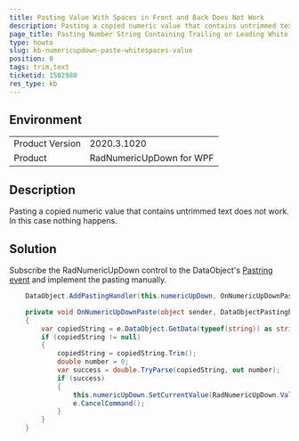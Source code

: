 ```yaml
---
title: Pasting Value With Spaces in Front and Back Does Not Work
description: Pasting a copied numeric value that contains untrimmed text does not work.
page_title: Pasting Number String Containing Trailing or Leading White Spaces Not Shown
type: howto
slug: kb-numericupdown-paste-whitespaces-value
position: 0 
tags: trim,text
ticketid: 1502980
res_type: kb
---
```


## Environment
<table>
	<tbody>
		<tr>
			<td>Product Version</td>
			<td>2020.3.1020</td>
		</tr>
		<tr>
			<td>Product</td>
			<td>RadNumericUpDown for WPF</td>
		</tr>
	</tbody>
</table>

## Description

Pasting a copied numeric value that contains untrimmed text does not work. In this case nothing happens.

## Solution

Subscribe the RadNumericUpDown control to the DataObject's [Pastring event](https://docs.microsoft.com/en-us/dotnet/api/system.windows.dataobject.addpastinghandler?view=net-5.0) and implement the pasting manually. 


```C#
	DataObject.AddPastingHandler(this.numericUpDown, OnNumericUpDownPaste);
```


```C#
	private void OnNumericUpDownPaste(object sender, DataObjectPastingEventArgs e)
	{
		var copiedString = e.DataObject.GetData(typeof(string)) as string;
		if (copiedString != null)
		{
			copiedString = copiedString.Trim();
			double number = 0;
			var success = double.TryParse(copiedString, out number);
			if (success)
			{
				this.numericUpDown.SetCurrentValue(RadNumericUpDown.ValueProperty, number);
				e.CancelCommand();
			}
		}
	}
```
